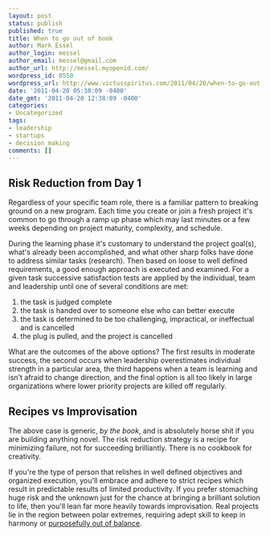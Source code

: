 ```yaml
---
layout: post
status: publish
published: true
title: When to go out of book
author: Mark Essel
author_login: messel
author_email: messel@gmail.com
author_url: http://messel.myopenid.com/
wordpress_id: 8550
wordpress_url: http://www.victusspiritus.com/2011/04/20/when-to-go-out-of-book/
date: '2011-04-20 05:38:09 -0400'
date_gmt: '2011-04-20 12:38:09 -0400'
categories:
- Uncategorized
tags:
- leadership
- startups
- decision making
comments: []
---
```

<h2>Risk Reduction from Day 1</h2>
<p>Regardless of your specific team role, there is a familiar pattern to breaking ground on a new program.  Each time you create or join a fresh project it's common to go through a ramp up phase which may last minutes or a few weeks depending on project maturity, complexity, and schedule.</p>
<p>During the learning phase it's customary to understand the project goal(s), what's already been accomplished, and what other sharp folks have done to address similar tasks (research). Then based on loose to well defined requirements, a good enough approach is executed and examined. For a given task successive satisfaction tests are applied by the individual, team and leadership until one of several conditions are met:</p>
<ol>
<li>the task is judged complete</li>
<li>the task is handed over to someone else who can better execute</li>
<li>the task is determined to be too challenging, impractical, or ineffectual and is cancelled</li>
<li>the plug is pulled, and the project is cancelled</li>
</ol>
<p>What are the outcomes of the above options? The first results in moderate success, the second occurs when leadership overestimates individual strength in a particular area, the third happens when a team is learning and isn't afraid to change direction, and the final option is all too likely in large organizations where lower priority projects are killed off regularly.</p>
<h2>Recipes vs Improvisation</h2>
<p>The above case is generic, <i>by the book</I>, and is absolutely horse shit if you are building anything novel. The risk reduction strategy is a recipe for minimizing failure, not for succeeding brilliantly. There is no cookbook for creativity.</p>
<p>If you're the type of person that relishes in well defined objectives and organized execution, you'll embrace and adhere to strict recipes which result in predictable results of limited productivity. If you prefer stomaching huge risk and the unknown just for the chance at bringing a brilliant solution to life, then you'll lean far more heavily towards improvisation. Real projects lie in the region between polar extremes, requiring adept skill to keep in harmony or <a href="http://www.kk.org/newrules/newrules-8.html">purposefully out of balance</a>.</p>

